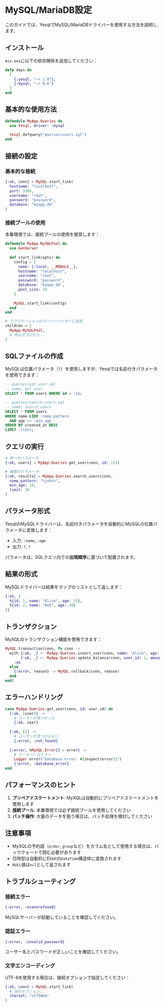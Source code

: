 # MySQL/MariaDB設定

このガイドでは、YesqlでMySQL/MariaDBドライバーを使用する方法を説明します。

## インストール

`mix.exs`に以下の依存関係を追加してください：

```elixir
defp deps do
  [
    {:yesql, "~> 2.0"},
    {:myxql, "~> 0.6"}
  ]
end
```

## 基本的な使用方法

```elixir
defmodule MyApp.Queries do
  use Yesql, driver: :mysql
  
  Yesql.defquery("queries/users.sql")
end
```

## 接続の設定

### 基本的な接続

```elixir
{:ok, conn} = MyXQL.start_link(
  hostname: "localhost",
  port: 3306,
  username: "root",
  password: "password",
  database: "myapp_db"
)
```

### 接続プールの使用

本番環境では、接続プールの使用を推奨します：

```elixir
defmodule MyApp.MySQLPool do
  use GenServer
  
  def start_link(opts) do
    config = [
      name: {:local, __MODULE__},
      hostname: "localhost",
      username: "root",
      password: "password",
      database: "myapp_db",
      pool_size: 10
    ]
    
    MyXQL.start_link(config)
  end
end

# アプリケーションのスーパーバイザーに追加
children = [
  MyApp.MySQLPool,
  # 他の子プロセス...
]
```

## SQLファイルの作成

MySQLは位置パラメータ（`?`）を使用しますが、Yesqlでは名前付きパラメータを使用できます：

```sql
-- queries/get_user.sql
-- name: get_user
SELECT * FROM users WHERE id = :id;

-- queries/search_users.sql  
-- name: search_users
SELECT * FROM users 
WHERE name LIKE :name_pattern
  AND age >= :min_age
ORDER BY created_at DESC
LIMIT :limit;
```

## クエリの実行

```elixir
# 単一のパラメータ
{:ok, users} = MyApp.Queries.get_user(conn, id: 123)

# 複数のパラメータ
{:ok, results} = MyApp.Queries.search_users(conn,
  name_pattern: "%john%",
  min_age: 18,
  limit: 10
)
```

## パラメータ形式

YesqlのMySQLドライバーは、名前付きパラメータを自動的にMySQLの位置パラメータに変換します：

- 入力: `:name`, `:age`
- 出力: `?`, `?`

パラメータは、SQLクエリ内での**出現順序**に基づいて配置されます。

## 結果の形式

MySQLドライバーは結果をマップのリストとして返します：

```elixir
{:ok, [
  %{id: 1, name: "Alice", age: 25},
  %{id: 2, name: "Bob", age: 30}
]}
```

## トランザクション

MyXQLのトランザクション機能を使用できます：

```elixir
MyXQL.transaction(conn, fn conn ->
  with {:ok, _} <- MyApp.Queries.insert_user(conn, name: "Alice", age: 25),
       {:ok, _} <- MyApp.Queries.update_balance(conn, user_id: 1, amount: 100) do
    :ok
  else
    {:error, reason} -> MyXQL.rollback(conn, reason)
  end
end)
```

## エラーハンドリング

```elixir
case MyApp.Queries.get_user(conn, id: user_id) do
  {:ok, [user]} -> 
    # ユーザーが見つかった
    {:ok, user}
    
  {:ok, []} -> 
    # ユーザーが見つからない
    {:error, :not_found}
    
  {:error, %MyXQL.Error{} = error} ->
    # データベースエラー
    Logger.error("Database error: #{inspect(error)}")
    {:error, :database_error}
end
```

## パフォーマンスのヒント

1. **プリペアドステートメント**: MyXQLは自動的にプリペアドステートメントを使用します
2. **接続プール**: 本番環境では必ず接続プールを使用してください
3. **バッチ操作**: 大量のデータを扱う場合は、バッチ処理を検討してください

## 注意事項

- MySQLの予約語（`order`, `group`など）をカラム名として使用する場合は、バッククォートで囲む必要があります
- 日時型は自動的にElixirの`DateTime`構造体に変換されます
- `NULL`値は`nil`として返されます

## トラブルシューティング

### 接続エラー

```elixir
{:error, :econnrefused}
```

MySQLサーバーが起動していることを確認してください。

### 認証エラー

```elixir
{:error, :invalid_password}
```

ユーザー名とパスワードが正しいことを確認してください。

### 文字エンコーディング

UTF-8を使用する場合は、接続オプションで指定してください：

```elixir
{:ok, conn} = MyXQL.start_link(
  # 他のオプション...
  charset: "utf8mb4"
)